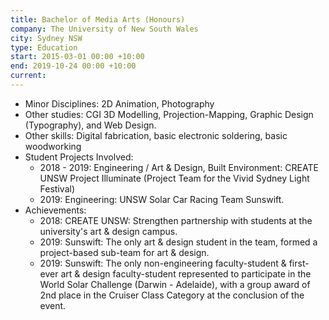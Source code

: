 ```yaml
---
title: Bachelor of Media Arts (Honours)
company: The University of New South Wales
city: Sydney NSW
type: Education
start: 2015-03-01 00:00 +10:00
end: 2019-10-24 00:00 +10:00
current:
---
```

- Minor Disciplines: 2D Animation, Photography
- Other studies: CGI 3D Modelling, Projection-Mapping, Graphic Design (Typography), and Web Design.
- Other skills: Digital fabrication, basic electronic soldering, basic woodworking
- Student Projects Involved:
    - 2018 - 2019: Engineering / Art & Design, Built Environment: CREATE UNSW Project Illuminate (Project Team for the Vivid Sydney Light Festival)
    - 2019: Engineering: UNSW Solar Car Racing Team Sunswift.
- Achievements:
    - 2018: CREATE UNSW: Strengthen partnership with students at the university's art & design campus.
    - 2019: Sunswift: The only art & design student in the team, formed a project-based sub-team for art & design.
    - 2019: Sunswift: The only non-engineering faculty-student & first-ever art & design faculty-student represented to participate in the World Solar Challenge (Darwin - Adelaide), with a group award of 2nd place in the Cruiser Class Category at the conclusion of the event.
